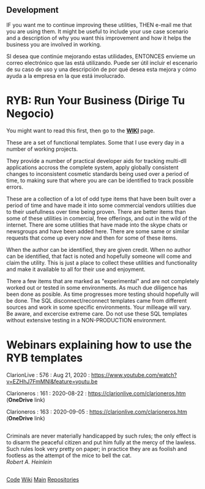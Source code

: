 ## Development
IF you want me to continue improving these utilities, THEN e-mail me that you are using them. 
 It might be useful to include your use case scenario and a description of why you want this improvement 
 and how it helps the business you are involved in working.

SI desea que continúe mejorando estas utilidades, ENTONCES envíeme un correo electrónico que las está utilizando. 
  Puede ser útil incluir el escenario de su caso de uso y una descripción de por qué desea esta mejora 
  y cómo ayuda a la empresa en la que está involucrado.

# RYB: Run Your Business (Dirige Tu Negocio)

You might want to read this first, then go to the [**WIKI**](https://github.com/RobertArtigas/RYB/wiki) page.

These are a set of functional templates. Some that I use every day in a number of working projects.

They provide a number of practical developer aids for tracking multi-dll applications accross the complete system, apply globally consistent changes to inconsistent cosmetic standards being used over a period of time, to making sure that where you are can be identified to track possible errors. 

These are a collection of a lot of odd type items that have been built over a period of time and have made it into some commercial vendors utilities due to their usefullness over time being proven. There are better items than some of these utilities in comercial, free offerings, and out in the wild of the internet. There are some utilities that have made into the skype chats or newsgroups and have been added here. There are some same or similar requests that come up every now and then for some of these items. 

When the author can be identified, they are given credit. When no author can be identified, that fact is noted and hopefully someone will come and claim the utility. This is just a place to collect these utilities and functionality and make it available to all for their use and enjoyment. 

There a few items that are marked as "experimental" and are not completely worked out or tested in some environments. As much due diligence has been done as posible. As time progresses more testing should hopefully will be done. The SQL disconnect/reconnect templates came from different sources and work in some specific environments. Your milleage will vary. Be aware, and excercise extreme care. Do not use these SQL templates without extensive testing in a NON-PRODUCTION environment.


# Webinars explaining how to use the RYB templates

ClarionLive : 576 : Aug 21, 2020 : https://www.youtube.com/watch?v=EZHhJ7FmMNI&feature=youtu.be

Clarioneros : 161 : 2020-08-22 : https://clarionlive.com/clarioneros.htm (**OneDrive** link)

Clarioneros : 163 : 2020-09-05 : https://clarionlive.com/clarioneros.htm (**OneDrive** link)

##
###

Criminals are never materially handicapped by such rules; the only effect is to disarm the peaceful citizen and put him fully at the mercy of the lawless. Such rules look very pretty on paper; in practice they are as foolish and footless as the attempt of the mice to bell the cat.<BR/>
_Robert A. Heinlein_

##

[Code](https://github.com/RobertArtigas/RYB) 
[Wiki](https://github.com/RobertArtigas/RYB/wiki) 
[Main](https://github.com/RobertArtigas) 
[Repositories](https://github.com/RobertArtigas?tab=repositories)

